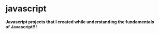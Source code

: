 # javascript
<strong>Javascript projects that I created while understanding the fundamentals of Javascript!!!</strong>
